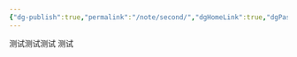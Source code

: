 ```yaml
---
{"dg-publish":true,"permalink":"/note/second/","dgHomeLink":true,"dgPassFrontmatter":false,"dgShowBacklinks":false,"dgShowLocalGraph":true,"dgShowInlineTitle":false}
---
```



测试测试测试
测试